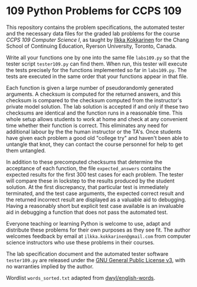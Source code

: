 # 109 Python Problems for CCPS 109

This repository contains the problem specifications, the automated tester and the necessary data files for the graded lab problems for the course *CCPS 109 Computer Science I*, as taught by [Ilkka Kokkarinen](http://www.scs.ryerson.ca/~ikokkari/) for the Chang School of Continuing Education, Ryerson University, Toronto, Canada.

Write all your functions one by one into the same file `labs109.py` so that the tester script `tester109.py` can find them. When run, this tester will execute the tests precisely for the functions implemented so far in `labs109.py`. The tests are executed in the same order that your functions appear in that file.

Each function is given a large number of pseudorandomly generated arguments. A checksum is computed for the returned answers, and this checksum is compared to the checksum computed from the instructor's private model solution. The lab solution is accepted if and only if these two checksums are identical and the function runs in a reasonable time. This whole setup allows students to work at home and check at any convenient time whether their function is correct. This eliminates any need for additional labour by the the human instructor or the TA's. Once students have given each problem a good old "college try" and haven't been able to untangle that knot, they can contact the course personnel for help to get them untangled. 

In addition to these precomputed checksums that determine the acceptance of each function, the file `expected_answers` contains the expected results for the first 300 test cases for each problem. The tester will compare these in lockstep to the results produced by the student solution. At the first discrepancy, that particular test is immediately terminated, and the test case arguments, the expected correct result and the returned incorrect result are displayed as a valuable aid to debugging. Having a reasonably short but explicit test case available is an invaluable aid in debugging a function that does not pass the automated test.

Everyone teaching or learning Python is welcome to use, adapt and distribute these problems for their own purposes as they see fit. The author welcomes feedback by email at `ilkka.kokkarinen@gmail.com` from computer science instructors who use these problems in their courses.

The lab specification document and the automated tester software `tester109.py` are released under the [GNU General Public License v3](https://www.gnu.org/licenses/gpl-3.0.txt), with no warranties implied by the author.

Wordlist `words_sorted.txt` adapted from [dwyl/english-words](https://github.com/dwyl/english-words).

